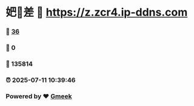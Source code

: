 # 妑🔭差 :link: https://z.zcr4.ip-ddns.com 
### :page_facing_up: [36](https://z.zcr4.ip-ddns.com/tag.html) 
### :speech_balloon: 0 
### :hibiscus: 135814 
### :alarm_clock: 2025-07-11 10:39:46 
### Powered by :heart: [Gmeek](https://github.com/Meekdai/Gmeek)
